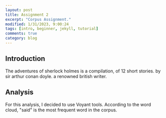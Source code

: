 ```yaml
---
layout: post
title: Assignment 2
excerpt: "Corpus Assignment."
modified: 1/31/2023, 9:00:24
tags: [intro, beginner, jekyll, tutorial]
comments: true
category: blog
---
```



## Introduction
The adventures of sherlock holmes is a compilation, of 12 short stories. by sir arthur conan doyle. a renowned british writer. 


## Analysis
For this analysis, I decided to use Voyant tools. According to the word cloud, "said" is the most frequent word in the corpus. 


